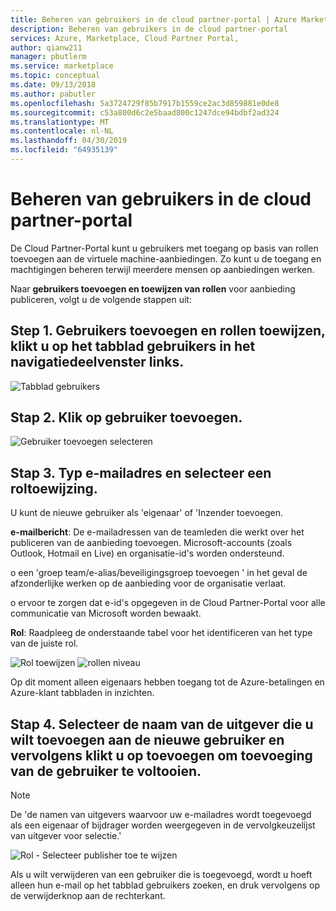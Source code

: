 ```yaml
---
title: Beheren van gebruikers in de cloud partner-portal | Azure Marketplace
description: Beheren van gebruikers in de cloud partner-portal
services: Azure, Marketplace, Cloud Partner Portal,
author: qianw211
manager: pbutlerm
ms.service: marketplace
ms.topic: conceptual
ms.date: 09/13/2018
ms.author: pabutler
ms.openlocfilehash: 5a3724729f85b7917b1559ce2ac3d859881e0de8
ms.sourcegitcommit: c53a800d6c2e5baad800c1247dce94bdbf2ad324
ms.translationtype: MT
ms.contentlocale: nl-NL
ms.lasthandoff: 04/30/2019
ms.locfileid: "64935139"
---
```

<a name="managing-users-on-cloud-partner-portal"></a>Beheren van gebruikers in de cloud partner-portal
======================================

De Cloud Partner-Portal kunt u gebruikers met toegang op basis van rollen toevoegen aan de virtuele machine-aanbiedingen. Zo kunt u de toegang en machtigingen beheren terwijl meerdere mensen op aanbiedingen werken.

Naar **gebruikers toevoegen en toewijzen van rollen** voor aanbieding publiceren, volgt u de volgende stappen uit:

<a name="step-1-to-add-users-and-assign-roles-click-the-users-tab-on-the-left-side-navigation-pane"></a>Step 1. Gebruikers toevoegen en rollen toewijzen, klikt u op het tabblad gebruikers in het navigatiedeelvenster links.
--------------------------------------------------------------------------------------------

![Tabblad gebruikers](./media/cloud-partner-portal-how-to-manage-users/userstab.png)

<a name="step-2-click-add-user"></a>Stap 2. Klik op gebruiker toevoegen.
-----------------------

![Gebruiker toevoegen selecteren](./media/cloud-partner-portal-how-to-manage-users/adduser.png)

<a name="step-3-type-email-address-and-select-a-role-assignment"></a>Stap 3. Typ e-mailadres en selecteer een roltoewijzing.
--------------------------------------------------------

U kunt de nieuwe gebruiker als 'eigenaar' of 'Inzender toevoegen.

**e-mailbericht**: De e-mailadressen van de teamleden die werkt over het publiceren van de aanbieding toevoegen. Microsoft-accounts (zoals Outlook, Hotmail en Live) en organisatie-id's worden ondersteund.

o een 'groep team/e-alias/beveiligingsgroep toevoegen ' in het geval de afzonderlijke werken op de aanbieding voor de organisatie verlaat.

o ervoor te zorgen dat e-id's opgegeven in de Cloud Partner-Portal voor alle communicatie van Microsoft worden bewaakt.

**Rol**: Raadpleeg de onderstaande tabel voor het identificeren van het type van de juiste rol.

![Rol toewijzen](./media/cloud-partner-portal-how-to-manage-users/assignrole.png)
![rollen niveau](./media/cloud-partner-portal-how-to-manage-users/roleaccesslevel.png)

Op dit moment alleen eigenaars hebben toegang tot de Azure-betalingen en Azure-klant tabbladen in inzichten.

<a name="step-4-select-the-publisher-name-you-want-to-add-to-the-new-user-then-click-add-to-complete-user-addition"></a>Stap 4. Selecteer de naam van de uitgever die u wilt toevoegen aan de nieuwe gebruiker en vervolgens klikt u op toevoegen om toevoeging van de gebruiker te voltooien.
----------------------------------------------------------------------------------------------------------------------------

> [!NOTE]
> De 'de namen van uitgevers waarvoor uw e-mailadres wordt toegevoegd als een eigenaar of bijdrager worden weergegeven in de vervolgkeuzelijst van uitgever voor selectie.'

![Rol - Selecteer publisher toe te wijzen](./media/cloud-partner-portal-how-to-manage-users/assignselectpublisher.png)

Als u wilt verwijderen van een gebruiker die is toegevoegd, wordt u hoeft alleen hun e-mail op het tabblad gebruikers zoeken, en druk vervolgens op de verwijderknop aan de rechterkant.
